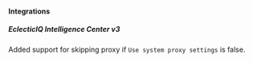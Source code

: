
#### Integrations

##### EclecticIQ Intelligence Center v3

Added support for skipping proxy if `Use system proxy settings` is false.
